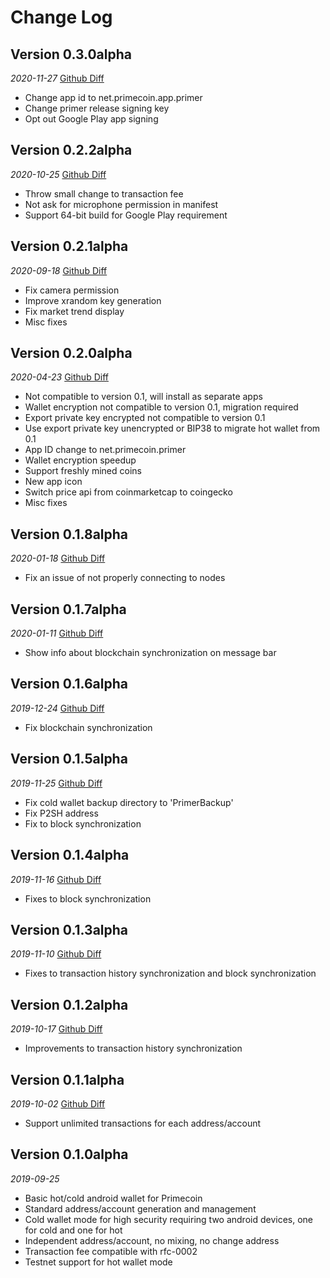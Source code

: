 Change Log
==========

## Version 0.3.0alpha
_2020-11-27_ [Github Diff](https://github.com/primecoin/primer-android/compare/0.2.2alpha...0.3.0alpha)

 * Change app id to net.primecoin.app.primer
 * Change primer release signing key
 * Opt out Google Play app signing

## Version 0.2.2alpha
_2020-10-25_ [Github Diff](https://github.com/primecoin/primer-android/compare/0.2.1alpha...0.2.2alpha)
 * Throw small change to transaction fee
 * Not ask for microphone permission in manifest
 * Support 64-bit build for Google Play requirement

## Version 0.2.1alpha
_2020-09-18_ [Github Diff](https://github.com/primecoin/primer-android/compare/0.2.0alpha...0.2.1alpha)
 * Fix camera permission
 * Improve xrandom key generation
 * Fix market trend display
 * Misc fixes

## Version 0.2.0alpha
_2020-04-23_ [Github Diff](https://github.com/primecoin/primer-android/compare/0.1.8alpha...0.2.0alpha)
 * Not compatible to version 0.1, will install as separate apps
 * Wallet encryption not compatible to version 0.1, migration required
 * Export private key encrypted not compatible to version 0.1
 * Use export private key unencrypted or BIP38 to migrate hot wallet from 0.1
 * App ID change to net.primecoin.primer
 * Wallet encryption speedup
 * Support freshly mined coins
 * New app icon
 * Switch price api from coinmarketcap to coingecko
 * Misc fixes

## Version 0.1.8alpha
_2020-01-18_ [Github Diff](https://github.com/primecoin/primer-android/compare/0.1.7alpha...0.1.8alpha)
 * Fix an issue of not properly connecting to nodes

## Version 0.1.7alpha
_2020-01-11_ [Github Diff](https://github.com/primecoin/primer-android/compare/0.1.6alpha...0.1.7alpha)
 * Show info about blockchain synchronization on message bar

## Version 0.1.6alpha
_2019-12-24_ [Github Diff](https://github.com/primecoin/primer-android/compare/0.1.5alpha...0.1.6alpha)
 * Fix blockchain synchronization

## Version 0.1.5alpha
_2019-11-25_ [Github Diff](https://github.com/primecoin/primer-android/compare/0.1.4alpha...0.1.5alpha)
 * Fix cold wallet backup directory to 'PrimerBackup'
 * Fix P2SH address
 * Fix to block synchronization

## Version 0.1.4alpha
_2019-11-16_ [Github Diff](https://github.com/primecoin/primer-android/compare/0.1.3alpha...0.1.4alpha)
 * Fixes to block synchronization

## Version 0.1.3alpha
_2019-11-10_ [Github Diff](https://github.com/primecoin/primer-android/compare/0.1.2alpha...0.1.3alpha)
 * Fixes to transaction history synchronization and block synchronization

## Version 0.1.2alpha
_2019-10-17_ [Github Diff](https://github.com/primecoin/primer-android/compare/0.1.1alpha...0.1.2alpha)
 * Improvements to transaction history synchronization

## Version 0.1.1alpha
_2019-10-02_ [Github Diff](https://github.com/primecoin/primer-android/compare/0.1.0alpha...0.1.1alpha)
 * Support unlimited transactions for each address/account

## Version 0.1.0alpha
_2019-09-25_
 * Basic hot/cold android wallet for Primecoin
 * Standard address/account generation and management
 * Cold wallet mode for high security requiring two android devices, one for cold and one for hot
 * Independent address/account, no mixing, no change address
 * Transaction fee compatible with rfc-0002
 * Testnet support for hot wallet mode
